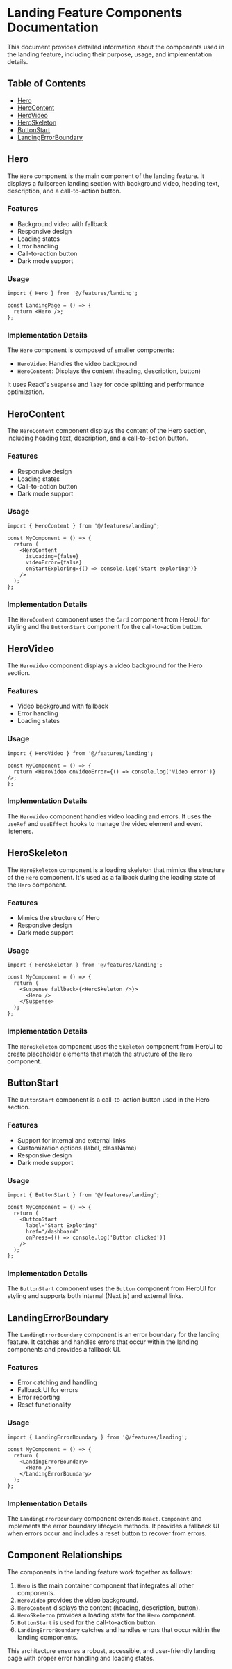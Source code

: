 # Landing Feature Components Documentation

This document provides detailed information about the components used in the landing feature, including their purpose, usage, and implementation details.

## Table of Contents

- [Hero](#hero)
- [HeroContent](#herocontent)
- [HeroVideo](#herovideo)
- [HeroSkeleton](#heroskeleton)
- [ButtonStart](#buttonstart)
- [LandingErrorBoundary](#landingerrorboundary)

## Hero

The `Hero` component is the main component of the landing feature. It displays a fullscreen landing section with background video, heading text, description, and a call-to-action button.

### Features

- Background video with fallback
- Responsive design
- Loading states
- Error handling
- Call-to-action button
- Dark mode support

### Usage

```tsx
import { Hero } from '@/features/landing';

const LandingPage = () => {
  return <Hero />;
};
```

### Implementation Details

The `Hero` component is composed of smaller components:
- `HeroVideo`: Handles the video background
- `HeroContent`: Displays the content (heading, description, button)

It uses React's `Suspense` and `lazy` for code splitting and performance optimization.

## HeroContent

The `HeroContent` component displays the content of the Hero section, including heading text, description, and a call-to-action button.

### Features

- Responsive design
- Loading states
- Call-to-action button
- Dark mode support

### Usage

```tsx
import { HeroContent } from '@/features/landing';

const MyComponent = () => {
  return (
    <HeroContent 
      isLoading={false} 
      videoError={false} 
      onStartExploring={() => console.log('Start exploring')} 
    />
  );
};
```

### Implementation Details

The `HeroContent` component uses the `Card` component from HeroUI for styling and the `ButtonStart` component for the call-to-action button.

## HeroVideo

The `HeroVideo` component displays a video background for the Hero section.

### Features

- Video background with fallback
- Error handling
- Loading states

### Usage

```tsx
import { HeroVideo } from '@/features/landing';

const MyComponent = () => {
  return <HeroVideo onVideoError={() => console.log('Video error')} />;
};
```

### Implementation Details

The `HeroVideo` component handles video loading and errors. It uses the `useRef` and `useEffect` hooks to manage the video element and event listeners.

## HeroSkeleton

The `HeroSkeleton` component is a loading skeleton that mimics the structure of the `Hero` component. It's used as a fallback during the loading state of the `Hero` component.

### Features

- Mimics the structure of Hero
- Responsive design
- Dark mode support

### Usage

```tsx
import { HeroSkeleton } from '@/features/landing';

const MyComponent = () => {
  return (
    <Suspense fallback={<HeroSkeleton />}>
      <Hero />
    </Suspense>
  );
};
```

### Implementation Details

The `HeroSkeleton` component uses the `Skeleton` component from HeroUI to create placeholder elements that match the structure of the `Hero` component.

## ButtonStart

The `ButtonStart` component is a call-to-action button used in the Hero section.

### Features

- Support for internal and external links
- Customization options (label, className)
- Responsive design
- Dark mode support

### Usage

```tsx
import { ButtonStart } from '@/features/landing';

const MyComponent = () => {
  return (
    <ButtonStart
      label="Start Exploring"
      href="/dashboard"
      onPress={() => console.log('Button clicked')}
    />
  );
};
```

### Implementation Details

The `ButtonStart` component uses the `Button` component from HeroUI for styling and supports both internal (Next.js) and external links.

## LandingErrorBoundary

The `LandingErrorBoundary` component is an error boundary for the landing feature. It catches and handles errors that occur within the landing components and provides a fallback UI.

### Features

- Error catching and handling
- Fallback UI for errors
- Error reporting
- Reset functionality

### Usage

```tsx
import { LandingErrorBoundary } from '@/features/landing';

const MyComponent = () => {
  return (
    <LandingErrorBoundary>
      <Hero />
    </LandingErrorBoundary>
  );
};
```

### Implementation Details

The `LandingErrorBoundary` component extends `React.Component` and implements the error boundary lifecycle methods. It provides a fallback UI when errors occur and includes a reset button to recover from errors.

## Component Relationships

The components in the landing feature work together as follows:

1. `Hero` is the main container component that integrates all other components.
2. `HeroVideo` provides the video background.
3. `HeroContent` displays the content (heading, description, button).
4. `HeroSkeleton` provides a loading state for the `Hero` component.
5. `ButtonStart` is used for the call-to-action button.
6. `LandingErrorBoundary` catches and handles errors that occur within the landing components.

This architecture ensures a robust, accessible, and user-friendly landing page with proper error handling and loading states. 